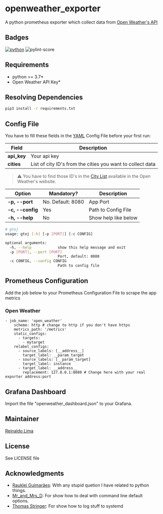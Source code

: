 # openweather_exporter

A python prometheus exporter which collect data from [Open Weather's API]

## Badges

[![python][python-badge]][python-version] ![pylint-score]

## Requirements

* python >= 3.7*
* Open Weather API Key*

## Resolving Dependencies

```sh
pip3 install -r requirements.txt
```
## Config File

You have to fill these fields in the [YAML](https://en.wikipedia.org/wiki/YAML) Config File before your first run:

| Field   | Description |
|---------|-------------|
| **api_key** | Your api key |
| **cities** | List of city ID's from the cities you want to collect data |

> :warning: You have to find those ID's in the [City List] available in the Open Weather's website.

| Option | Mandatory? | Description |
|-------|--------------|-----------|
| **-p, --port** | No. Default: 8080 | App Port |
| **-c, --config** | Yes | Path to Config File |
| **-h, --help** | No | Show help like below |

```sh
# gtoj
usage: gtoj [-h] [-p [PORT]] [-c CONFIG]

optional arguments:
  -h, --help            show this help message and exit
  -p [PORT], --port [PORT]
                        Port, default: 8080
  -c CONFIG, --config CONFIG
                        Path to config file
```

## Prometheus Configuration

Add the job below to your Prometheus Configuration File to scrape the app metrics

### Open Weather

```
- job_name: 'open_weather'
    scheme: http # change to http if you don't have https
    metrics_path: '/metrics'
    static_configs:
      - targets:
        - mytarget
    relabel_configs:
      - source_labels: [__address__]
        target_label: __param_target
      - source_labels: [__param_target]
        target_label: instance
      - target_label: __address__
        replacement: 127.0.0.1:8080 # Change here with your real exporter address:port
```

## Grafana Dashboard

Import the file "openweather_dashboard.json" to your Grafana.

## Maintainer

 [Reinaldo Lima]

## License

See LICENSE file

## Acknowledgments

* [Rauklei Guimarães]: With any stupid quetion I have related to python things.
* [Mr_and_Mrs_D]: For show how to deal with command line default options.
* [Thomas Stringer]: For show how to log stuff to systemd

[//]: #

[Open Weather's API]: https://openweathermap.org/api
[python-badge]: https://img.shields.io/badge/python-3.7.5-blue
[python-version]: https://www.python.org/downloads/release/python-375/
[pylint-score]: https://mperlet.github.io/pybadge/badges/8.89.svg
[City List]: https://bulk.openweathermap.org/sample/city.list.json.gz
[Reinaldo Lima]: https://github.com/reimlima
[Rauklei Guimarães]: https://twitter.com/rauklei
[Mr_and_Mrs_D]: https://stackoverflow.com/questions/15301147/python-argparse-default-value-or-specified-value
[Thomas Stringer]: https://trstringer.com/systemd-logging-in-python/
